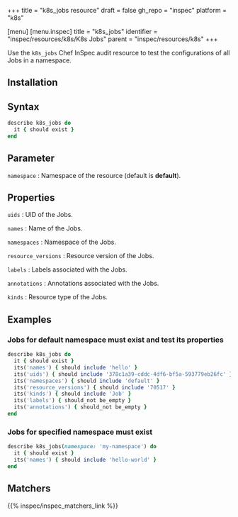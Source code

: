 +++
title = "k8s_jobs resource"
draft = false
gh_repo = "inspec"
platform = "k8s"

[menu]
[menu.inspec]
title = "k8s_jobs"
identifier = "inspec/resources/k8s/K8s Jobs"
parent = "inspec/resources/k8s"
+++

Use the `k8s_jobs` Chef InSpec audit resource to test the configurations of all Jobs in a namespace.

## Installation

## Syntax

```ruby
describe k8s_jobs do
  it { should exist }
end
```

## Parameter

`namespace`
: Namespace of the resource (default is **default**).

## Properties

`uids`
: UID of the Jobs.

`names`
: Name of the Jobs.

`namespaces`
: Namespace of the Jobs.

`resource_versions`
: Resource version of the Jobs.

`labels`
: Labels associated with the Jobs.

`annotations`
: Annotations associated with the Jobs.

`kinds`
: Resource type of the Jobs.

## Examples

### Jobs for default namespace must exist and test its properties

```ruby
describe k8s_jobs do
  it { should exist }
  its('names') { should include 'hello' }
  its('uids') { should include '378c1a39-cddc-4df6-bf5a-593779eb26fc' }
  its('namespaces') { should include 'default' }
  its('resource_versions') { should include '70517' }
  its('kinds') { should include 'Job' }
  its('labels') { should_not be_empty }
  its('annotations') { should_not be_empty }
end
```

### Jobs for specified namespace must exist

```ruby
describe k8s_jobs(namespace: 'my-namespace') do
  it { should exist }
  its('names') { should include 'hello-world' }
end
```

## Matchers

{{% inspec/inspec_matchers_link %}}